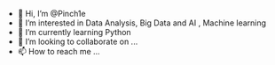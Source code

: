 - 👋 Hi, I’m @Pinch1e
- 👀 I’m interested in Data Analysis, Big Data and AI , Machine learning
- 🌱 I’m currently learning Python
- 💞️ I’m looking to collaborate on ...
- 📫 How to reach me ...

<!---
Pinch1e/Pinch1e is a ✨ special ✨ repository because its `README.md` (this file) appears on your GitHub profile.
You can click the Preview link to take a look at your changes.
--->
